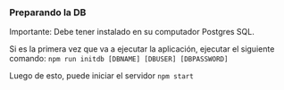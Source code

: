 ### Preparando la DB

Importante: Debe tener instalado en su computador Postgres SQL.

Si es la primera vez que va a ejecutar la aplicación, ejecutar el siguiente comando:
`npm run initdb [DBNAME] [DBUSER] [DBPASSWORD]`

Luego de esto, puede iniciar el servidor
`npm start`
